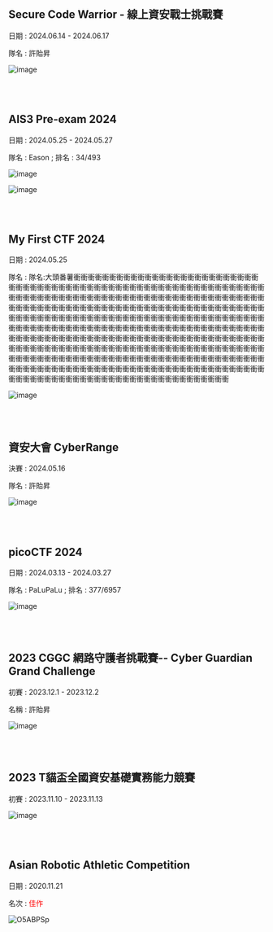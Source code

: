 ## Secure Code Warrior - 線上資安戰士挑戰賽
日期 : 2024.06.14 - 2024.06.17

隊名 : 許貽昇

![image](https://github.com/user-attachments/assets/60111426-f0a8-4221-ba6c-1b5afd28be38)

<br><br>
## AIS3 Pre-exam 2024
日期 : 2024.05.25 - 2024.05.27

隊名 : Eason ; 排名 : 34/493	

![image](https://github.com/user-attachments/assets/db322c91-e30b-40da-8154-17ed03e54072)

![image](https://github.com/user-attachments/assets/74bea1b6-38e2-4b80-a264-535ce1de5147)

<br><br>

## My First CTF 2024
日期 : 2024.05.25

隊名 : 隊名:大頭番薯衝衝衝衝衝衝衝衝衝衝衝衝衝衝衝衝衝衝衝衝衝衝衝衝衝衝衝衝衝衝衝衝衝衝衝衝衝衝衝衝衝衝衝衝衝衝衝衝衝衝衝衝衝衝衝衝衝衝衝衝衝衝衝衝衝衝衝衝衝衝衝衝衝衝衝衝衝衝衝衝衝衝衝衝衝衝衝衝衝衝衝衝衝衝衝衝衝衝衝衝衝衝衝衝衝衝衝衝衝衝衝衝衝衝衝衝衝衝衝衝衝衝衝衝衝衝衝衝衝衝衝衝衝衝衝衝衝衝衝衝衝衝衝衝衝衝衝衝衝衝衝衝衝衝衝衝衝衝衝衝衝衝衝衝衝衝衝衝衝衝衝衝衝衝衝衝衝衝衝衝衝衝衝衝衝衝衝衝衝衝衝衝衝衝衝衝衝衝衝衝衝衝衝衝衝衝衝衝衝衝衝衝衝衝衝衝衝衝衝衝衝衝衝衝衝衝衝衝衝衝衝衝衝衝衝衝衝衝衝衝衝衝衝衝衝衝衝衝衝衝衝衝衝衝衝衝衝衝衝衝衝衝衝衝衝衝衝衝衝衝衝衝衝衝衝衝衝衝衝衝衝衝衝衝衝衝衝衝衝衝衝衝衝衝衝衝衝衝衝衝衝衝衝衝衝衝衝衝衝衝衝衝衝衝衝衝衝衝衝衝衝衝衝衝衝衝衝衝衝衝衝衝衝衝衝衝衝衝衝衝衝衝衝衝衝衝衝衝衝衝衝衝衝衝衝衝衝衝衝衝衝衝衝衝衝衝衝衝衝衝衝衝衝衝衝衝衝衝衝衝衝

![image](https://github.com/user-attachments/assets/bf54957b-80fb-4af0-8fc3-35cfbeda66e3)

<br><br>

## 資安大會 CyberRange
決賽 : 2024.05.16

隊名 : 許貽昇

![image](https://github.com/user-attachments/assets/f7aa3e61-3523-40c9-8a59-9bff9396fc36)

<br><br>

## picoCTF 2024
日期 : 2024.03.13 - 2024.03.27

隊名 : PaLuPaLu ; 排名 : 377/6957

![image](https://github.com/user-attachments/assets/5f917f12-3e0d-4ab9-9099-45ee0bd8e968)

<br><br>

## 2023 CGGC 網路守護者挑戰賽-- Cyber Guardian Grand Challenge
初賽 : 2023.12.1 - 2023.12.2

名稱 : 許貽昇

![image](https://github.com/user-attachments/assets/60cf81be-48c8-4adf-aaee-ab62c2f8b9a7)

<br><br>

## 2023 T貓盃全國資安基礎實務能力競賽
初賽 : 2023.11.10 - 2023.11.13

![image](https://github.com/user-attachments/assets/52202dde-6977-4cf4-903f-f9375259a09f)

<br><br>

## Asian Robotic Athletic Competition
日期 : 2020.11.21

名次 : <span style="color: red;">佳作</span>

![O5ABPSp](https://github.com/user-attachments/assets/fcc8f7f9-e263-4cad-aa6e-ecdc770c94c9)
